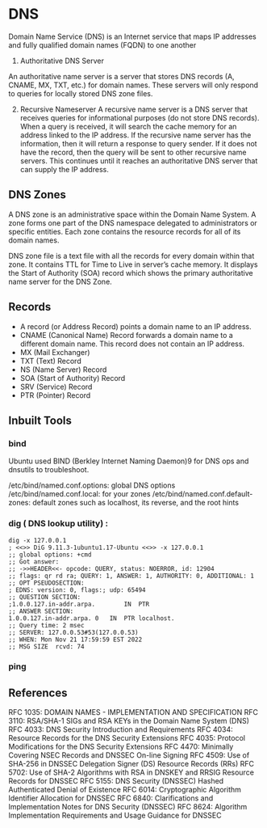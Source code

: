 # DNS 
Domain Name Service (DNS) is an Internet service that maps IP addresses and fully qualified domain names (FQDN) to one another

1. Authoritative DNS Server

An authoritative name server is a server that stores DNS records (A, CNAME, MX, TXT, etc.) for domain names. These servers will only respond to queries for locally stored DNS zone files. 

2. Recursive Nameserver
A recursive name server is a DNS server that receives queries for informational purposes (do not store DNS records). When a query is received, it will search the cache memory for an address linked to the IP address. If the recursive name server has the information, then it will return a response to query sender. If it does not have the record, then the query will be sent to other recursive name servers. This continues until it reaches an authoritative DNS server that can supply the IP address.


## DNS Zones
A DNS zone is an administrative space within the Domain Name System. A zone forms one part of the DNS namespace delegated to administrators or specific entities. Each zone contains the resource records for all of its domain names.

DNS zone file is a text file with all the records for every domain within that zone. It contains TTL for Time to Live in server’s cache memory. It displays the Start of Authority (SOA) record which shows the primary authoritative name server for the DNS Zone.

## Records 

- A record (or Address Record) points a domain name to an IP address.
- CNAME (Canonical Name) Record forwards a domain name to a different domain name. This record does not contain an IP address. 
- MX (Mail Exchanger)
- TXT (Text) Record
- NS (Name Server) Record
- SOA (Start of Authority) Record
- SRV (Service) Record
- PTR (Pointer) Record


## Inbuilt Tools 

### bind
Ubuntu used BIND (Berkley Internet Naming Daemon)9 for DNS ops and dnsutils to troubleshoot.

/etc/bind/named.conf.options: global DNS options
/etc/bind/named.conf.local: for your zones
/etc/bind/named.conf.default-zones: default zones such as localhost, its reverse, and the root hints

### dig ( DNS lookup utility) :

	dig -x 127.0.0.1
	; <<>> DiG 9.11.3-1ubuntu1.17-Ubuntu <<>> -x 127.0.0.1
	;; global options: +cmd
	;; Got answer:
	;; ->>HEADER<<- opcode: QUERY, status: NOERROR, id: 12904
	;; flags: qr rd ra; QUERY: 1, ANSWER: 1, AUTHORITY: 0, ADDITIONAL: 1
	;; OPT PSEUDOSECTION:
	; EDNS: version: 0, flags:; udp: 65494
	;; QUESTION SECTION:
	;1.0.0.127.in-addr.arpa.		IN	PTR
	;; ANSWER SECTION:
	1.0.0.127.in-addr.arpa.	0	IN	PTR	localhost.
	;; Query time: 2 msec
	;; SERVER: 127.0.0.53#53(127.0.0.53)
	;; WHEN: Mon Nov 21 17:59:59 EST 2022
	;; MSG SIZE  rcvd: 74


### ping 



## References 

RFC 1035: DOMAIN NAMES - IMPLEMENTATION AND SPECIFICATION
RFC 3110: RSA/SHA-1 SIGs and RSA KEYs in the Domain Name System (DNS)
RFC 4033: DNS Security Introduction and Requirements
RFC 4034: Resource Records for the DNS Security Extensions
RFC 4035: Protocol Modifications for the DNS Security Extensions
RFC 4470: Minimally Covering NSEC Records and DNSSEC On-line Signing
RFC 4509: Use of SHA-256 in DNSSEC Delegation Signer (DS) Resource Records (RRs)
RFC 5702: Use of SHA-2 Algorithms with RSA in DNSKEY and RRSIG Resource Records for DNSSEC
RFC 5155: DNS Security (DNSSEC) Hashed Authenticated Denial of Existence
RFC 6014: Cryptographic Algorithm Identifier Allocation for DNSSEC
RFC 6840: Clarifications and Implementation Notes for DNS Security (DNSSEC)
RFC 8624: Algorithm Implementation Requirements and Usage Guidance for DNSSEC
